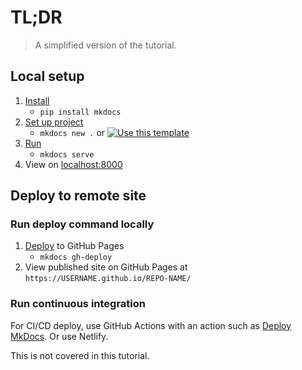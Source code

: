 # TL;DR
> A simplified version of the tutorial.


## Local setup

1. [Install](installation.md)
    - `pip install mkdocs`
2. [Set up project](setup-project.md)
    - `mkdocs new .` or [![Use this template](https://img.shields.io/badge/Use_this_template-2ea44f&logo=github)](https://github.com/MichaelCurrin/mkdocs-quickstart/generate)
3. [Run](usage.md)
    - `mkdocs serve`
4. View on [localhost:8000](http://localhost:8000)


## Deploy to remote site

### Run deploy command locally

1. [Deploy](deploy.md) to GitHub Pages
    - `mkdocs gh-deploy`
2. View published site on GitHub Pages at `https://USERNAME.github.io/REPO-NAME/`

### Run continuous integration

For CI/CD deploy, use GitHub Actions with an action such as [Deploy MkDocs](https://github.com/marketplace/actions/deploy-mkdocs). Or use Netlify.

This is not covered in this tutorial.
